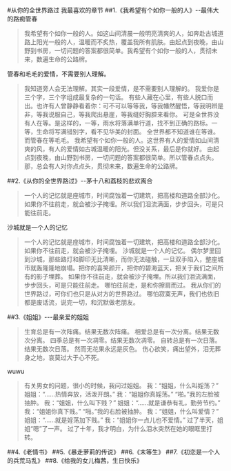#从你的全世界路过
我最喜欢的章节
##1.《我希望有个如你一般的人》--最伟大的路痴管春
> 我希望有个如你一般的人。如这山间清晨一般明亮清爽的人，如奔赴古城道路上阳光一般的人，温暖而不炙热，覆盖我所有肌肤。由起点到夜晚，由山野到书房，一切问题的答案都很简单。我希望有个如你一般的人，贯彻未来，数遍生命的公路牌。

管春和毛毛的爱情，不需要别人理解。

>我知道旁人会无法理解。其实一段爱情，是不需要别人理解的。
>我爱你是三个字，三个字组成最复杂的一句话。
>有些人藏在心里，有些人脱口而出。也许有人曾静静看着你：可不可以等等我，等我幡然醒悟，等我明辨是非，等我说服自己，等我爬出悬崖，等我缝好胸腔来看你。
>可是全世界没有人在等。是这样的，一等，雨水将落满单行道，找不到正确的路标。一等，生命将写满错别字，看不见华美的封面。
>全世界都不知道谁在等谁。
>而管春在等毛毛。
>我希望有个如你一般的人。这世界有人的爱情如山间清爽的风，有人的爱情如古城温暖的阳光。但没关系，最后是你就好。
>由起点到夜晚，由山野到书房，一切问题的答案都很简单。所以管春点点头。
>那，总会有人对你点点头，贯彻未来，数遍生命的公路牌。

##2.《从你的全世界路过》--茅十八和荔枝的悲欢离合

>一个人的记忆就是座城市，时间腐蚀着一切建筑，把高楼和道路全部沙化。如果你不往前走，就会被沙子掩埋。所以我们泪流满面，步步回头，可是只能往前走。

沙城就是一个人的记忆

>一个人的记忆就是座城市，时间腐蚀着一切建筑，把高楼和道路全部沙化。如果你不往前走，就会被沙子掩埋。
 沙城就是一个人的记忆。
>偶尔梦里回到沙城，那些路灯和脚印无比清晰，而你无法碰触，一旦双手陷入，整座城市就轰隆隆地崩塌。把你的喜笑颜开，把你的碧海蓝天，把关于我们之间所有的影子埋葬。
>如果你不往前走，就会被沙子掩埋。所以我们泪流满面，步步回头，可是只能往前走。
>哪怕往前走，是和你擦肩而过。
>我从你们的世界路过，可你们也只是从对方的世界路过。
>哪怕寂寞无声，我们也依旧都是废话流，说完一切，和沉默做老朋友。

##3.《姐姐》---最亲爱的姐姐
>生育总是有一次阵痛。结果无数次阵痛。
>相爱总是有一次分离。结果无数次分离。
>四季总是有一次凋零。结果无数次凋零。
>自转总是有一次日落。结果无数次日落。
>然而无花果永远是灰色。
>伤心欲笑，痛出望外，泪无葬身之地，哀莫过大于心不死。

wuwu

>有关男女的问题，很小的时候，我问过姐姐。
>我：“姐姐，什么叫婬荡？”
>姐姐：“……热情奔放，活泼开朗。”
>我：“姐姐你真婬荡。”
>“啪。”我的左脸被抽肿。
>我：“姐姐，什么叫下贱？”
>姐姐：“……就是谦恭有礼，勤劳节约。”
>我：“姐姐你真下贱。”
>“啪。”我的右脸被抽肿。
>我：“姐姐，什么叫爱情？”
>姐姐：“……就是婬荡加下贱。”
>我：“姐姐你一点儿也不爱情。”
>过了半天，姐姐“嗯”了一声。
>过了十年，我才明白，为什么泪水突然在她的眼眶里打转。

##4.《老情书》
##5.《暴走萝莉的传说》
##6.《末等生》
##7.《初恋是一个人的兵荒马乱》
##8.《给我的女儿梅茜，生日快乐》


